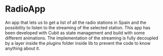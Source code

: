 # RadioApp
An app that lets us to get a list of all the radio stations in Spain and the possibility to listen to the streaming of the selected station.
This app has been developed with Cubit as state management and build with some different animations.
The implementation of the streaming is fully decoupled by a layer inside the *plugins* folder inside lib to prevent the code to know anything about it.